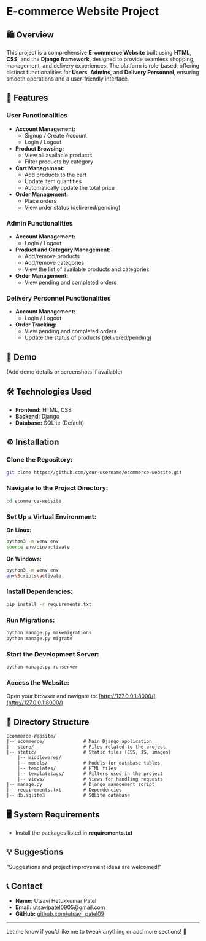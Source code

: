# E-commerce Website Project

## 🛍 Overview

This project is a comprehensive **E-commerce Website** built using **HTML**, **CSS**, and the **Django framework**, designed to provide seamless shopping, management, and delivery experiences. The platform is role-based, offering distinct functionalities for **Users**, **Admins**, and **Delivery Personnel**, ensuring smooth operations and a user-friendly interface.

## 📌 Features

### User Functionalities
- **Account Management:**
  - Signup / Create Account
  - Login / Logout
- **Product Browsing:**
  - View all available products
  - Filter products by category
- **Cart Management:**
  - Add products to the cart
  - Update item quantities
  - Automatically update the total price
- **Order Management:**
  - Place orders
  - View order status (delivered/pending)

### Admin Functionalities
- **Account Management:**
  - Login / Logout
- **Product and Category Management:**
  - Add/remove products
  - Add/remove categories
  - View the list of available products and categories
- **Order Management:**
  - View pending and completed orders

### Delivery Personnel Functionalities
- **Account Management:**
  - Login / Logout
- **Order Tracking:**
  - View pending and completed orders
  - Update the status of products (delivered/pending)

## 📸 Demo
(Add demo details or screenshots if available)

## 🛠 Technologies Used
- **Frontend:** HTML, CSS
- **Backend:** Django
- **Database:** SQLite (Default)

## ⚙️ Installation

### Clone the Repository:
```bash
git clone https://github.com/your-username/ecommerce-website.git
```

### Navigate to the Project Directory:
```bash
cd ecommerce-website
```

### Set Up a Virtual Environment:

**On Linux:**
```bash
python3 -m venv env
source env/bin/activate
```

**On Windows:**
```bash
python3 -m venv env
env\Scripts\activate
```

### Install Dependencies:
```bash
pip install -r requirements.txt
```

### Run Migrations:
```bash
python manage.py makemigrations
python manage.py migrate
```

### Start the Development Server:
```bash
python manage.py runserver
```

### Access the Website:
Open your browser and navigate to: [http://127.0.0.1:8000/](http://127.0.0.1:8000/)

## 📂 Directory Structure
```
Ecommerce-Website/
|-- ecommerce/              # Main Django application
|-- store/                  # Files related to the project
|-- static/                 # Static files (CSS, JS, images)
    |-- middlewares/
    |-- models/             # Models for database tables
    |-- templates/          # HTML files
    |-- templatetags/       # Filters used in the project
    |-- views/              # Views for handling requests
|-- manage.py               # Django management script
|-- requirements.txt        # Dependencies
|-- db.sqlite3              # SQLite database
```

## 🖥 System Requirements
- Install the packages listed in **requirements.txt**

## 💡 Suggestions
"Suggestions and project improvement ideas are welcomed!"

## 📞 Contact
- **Name:** Utsavi Hetukkumar Patel
- **Email:** utsavipatel0905@gmail.com
- **GitHub:** [github.com/utsavi_patel09](https://github.com/utsavi_patel09)

---

Let me know if you’d like me to tweak anything or add more sections! 🚀

